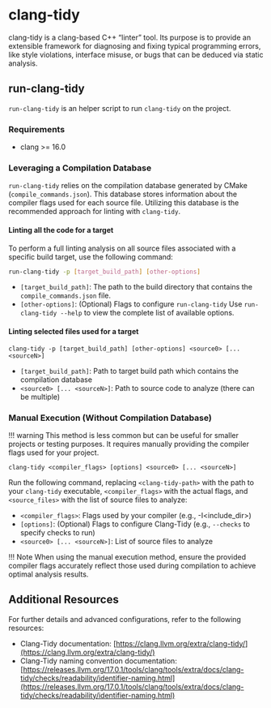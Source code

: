 # clang-tidy

clang-tidy is a clang-based C++ “linter” tool. Its purpose is to provide an extensible framework for diagnosing and fixing typical programming errors, like style violations, interface misuse, or bugs that can be deduced via static analysis.

## run-clang-tidy

`run-clang-tidy` is an helper script to run `clang-tidy` on the project.

### Requirements

* clang >= 16.0

###  Leveraging a Compilation Database

`run-clang-tidy` relies on the compilation database generated by CMake (`compile_commands.json`).
This database stores information about the compiler flags used for each source file. 
Utilizing this database is the recommended approach for linting with `clang-tidy`.

#### Linting all the code for a target

To perform a full linting analysis on all source files associated with a specific build target, use the following command:

```bash
run-clang-tidy -p [target_build_path] [other-options]
```

* `[target_build_path]`: The path to the build directory that contains the `compile_commands.json` file.
* `[other-options]`: (Optional) Flags to configure `run-clang-tidy` 
Use `run-clang-tidy --help` to view the complete list of available options.

#### Linting selected files used for a target

```shell
clang-tidy -p [target_build_path] [other-options] <source0> [... <sourceN>]
```

* `[target_build_path]`: Path to target build path which contains the compilation database
* `<source0> [... <sourceN>]`: Path to source code to analyze (there can be multiple)

###  Manual Execution (Without Compilation Database)

!!! warning
    This method is less common but can be useful for smaller projects or testing purposes.
    It requires manually providing the compiler flags used for your project.

```shell
clang-tidy <compiler_flags> [options] <source0> [... <sourceN>]
```

Run the following command, replacing `<clang-tidy-path>` with the path to your `clang-tidy` executable, `<compiler_flags>` with the actual flags, and `<source_files>` with the list of source files to analyze:

* `<compiler_flags>`: Flags used by your compiler (e.g., -I<include_dir>)
* `[options]`: (Optional) Flags to configure Clang-Tidy (e.g., `--checks` to specify checks to run)
* `<source0> [... <sourceN>]`: List of source files to analyze

!!! Note
    When using the manual execution method, ensure the provided compiler flags accurately reflect those used during compilation to achieve optimal analysis results.

##  Additional Resources

For further details and advanced configurations, refer to the following resources:

* Clang-Tidy documentation: [https://clang.llvm.org/extra/clang-tidy/](https://clang.llvm.org/extra/clang-tidy/)
* Clang-Tidy naming convention documentation: [https://releases.llvm.org/17.0.1/tools/clang/tools/extra/docs/clang-tidy/checks/readability/identifier-naming.html](https://releases.llvm.org/17.0.1/tools/clang/tools/extra/docs/clang-tidy/checks/readability/identifier-naming.html)